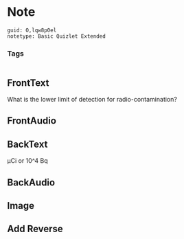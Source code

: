 # Note
```
guid: O,lqw8p0el
notetype: Basic Quizlet Extended
```

### Tags
```
```

## FrontText
What is the lower limit of detection for radio-contamination?

## FrontAudio


## BackText
μCi or 10^4 Bq

## BackAudio


## Image


## Add Reverse

